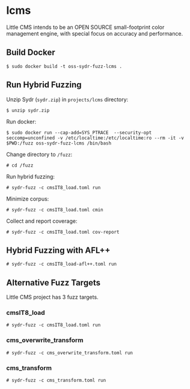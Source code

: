 # lcms

Little CMS intends to be an OPEN SOURCE small-footprint color management engine,
with special focus on accuracy and performance.

## Build Docker

    $ sudo docker build -t oss-sydr-fuzz-lcms .

## Run Hybrid Fuzzing

Unzip Sydr (`sydr.zip`) in `projects/lcms` directory:

    $ unzip sydr.zip

Run docker:

    $ sudo docker run --cap-add=SYS_PTRACE  --security-opt seccomp=unconfined -v /etc/localtime:/etc/localtime:ro --rm -it -v $PWD:/fuzz oss-sydr-fuzz-lcms /bin/bash

Change directory to `/fuzz`:

    # cd /fuzz

Run hybrid fuzzing:

    # sydr-fuzz -c cmsIT8_load.toml run

Minimize corpus:

    # sydr-fuzz -c cmsIT8_load.toml cmin

Collect and report coverage:

    # sydr-fuzz -c cmsIT8_load.toml cov-report

## Hybrid Fuzzing with AFL++

    # sydr-fuzz -c cmsIT8_load-afl++.toml run

## Alternative Fuzz Targets

Little CMS project has 3 fuzz targets.

### cmsIT8_load

    # sydr-fuzz -c cmsIT8_load.toml run

### cms_overwrite_transform

    # sydr-fuzz -c cms_overwrite_transform.toml run

### cms_transform

    # sydr-fuzz -c cms_transform.toml run

